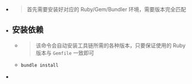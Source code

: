 - > 首先需要安装好对应的 Ruby/Gem/Bundler 环境，需要版本完全匹配
- ## 安装依赖
	- > 该命令会自动安装工具链所需的各种版本，只要保证使用的 Ruby 版本与 `Gemfile` 一致即可
	- ```bash
	  bundle install
	  ```
-